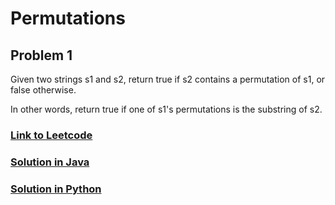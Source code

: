 # Permutations

## Problem 1

Given two strings s1 and s2, return true if s2 contains a permutation of s1, or false otherwise.

In other words, return true if one of s1's permutations is the substring of s2.

### [Link to Leetcode](https://leetcode.com/problems/permutation-in-string/)
### [Solution in Java](Solution.java#L5)
### [Solution in Python](solution.py#L3)

